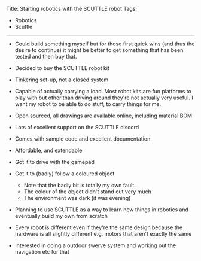 Title: Starting robotics with the SCUTTLE robot
Tags:

- Robotics
- Scuttle

---

- Could build something myself but for those first quick wins (and thus the desire to continue)
  it might be better to get something that has been tested and then buy that.
- Decided to buy the SCUTTLE robot kit
- Tinkering set-up, not a closed system
- Capable of actually carrying a load. Most robot kits are fun platforms to play with but other
  than driving around they're not actually very useful. I want my robot to be able to do stuff,
  to carry things for me.
- Open sourced, all drawings are available online, including material BOM
- Lots of excellent support on the SCUTTLE discord
- Comes with sample code and excellent documentation
- Affordable, and extendable
- Got it to drive with the gamepad
- Got it to (badly) follow a coloured object
  - Note that the badly bit is totally my own fault.
  - The colour of the object didn't stand out very much
  - The environment was dark (it was evening)
- Planning to use SCUTTLE as a way to learn new things in robotics and eventually build my own
  from scratch
- Every robot is different even if they're the same design because the hardware is all slightly different
  e.g. motors that aren't exactly the same

- Interested in doing a outdoor swerve system and working out the navigation etc for that